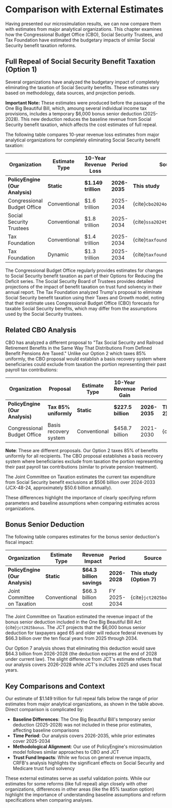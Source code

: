 # Comparison with External Estimates

Having presented our microsimulation results, we can now compare them with estimates from major analytical organizations. This chapter examines how the Congressional Budget Office (CBO), Social Security Trustees, and Tax Foundation have estimated the budgetary impacts of similar Social Security benefit taxation reforms.

## Full Repeal of Social Security Benefit Taxation (Option 1)

Several organizations have analyzed the budgetary impact of completely eliminating the taxation of Social Security benefits. These estimates vary based on methodology, data sources, and projection periods.

**Important Note:** These estimates were produced before the passage of the One Big Beautiful Bill, which, amoung several individual income tax provisions, includes a temporary \$6,000 bonus senior deduction (2025-2028). This new deduction reduces the baseline revenue from Social Security benefit taxation, which affects the cost estimates of full repeal.

The following table compares 10-year revenue loss estimates from major analytical organizations for completely eliminating Social Security benefit taxation:

| Organization | Estimate Type | 10-Year Revenue Loss | Period | Source |
|--------------|---------------|----------------------|---------|---------|
| **PolicyEngine (Our Analysis)** | **Static** | **\$1.149 trillion** | **2026-2035** | **This study** |
| Congressional Budget Office | Conventional | \$1.6 trillion | 2025-2034 | {cite}`cbo2024options` |
| Social Security Trustees | Conventional | \$1.8 trillion | 2025-2034 | {cite}`ssa2024trustees` |
| Tax Foundation | Conventional | \$1.4 trillion | 2025-2034 | {cite}`taxfoundation2024trump` |
| Tax Foundation | Dynamic | \$1.3 trillion | 2025-2034 | {cite}`taxfoundation2024trump` |

The Congressional Budget Office regularly provides estimates for changes to Social Security benefit taxation as part of their Options for Reducing the Deficit series. The Social Security Board of Trustees provides detailed projections of the impact of benefit taxation on trust fund solvency in their annual report. The Tax Foundation analyzed Trump's proposal to eliminate Social Security benefit taxation using their Taxes and Growth model, noting that their estimate uses Congressional Budget Office (CBO) forecasts for taxable Social Security benefits, which may differ from the assumptions used by the Social Security trustees.

## Related CBO Analysis

CBO has analyzed a different proposal to "Tax Social Security and Railroad Retirement Benefits in the Same Way That Distributions From Defined Benefit Pensions Are Taxed." Unlike our Option 2 which taxes 85% uniformly, the CBO proposal would establish a basis recovery system where beneficiaries could exclude from taxation the portion representing their past payroll tax contributions:

| Organization | Proposal | Estimate Type | 10-Year Revenue Gain | Period | Source |
|--------------|----------|---------------|----------------------|---------|--------|
| **PolicyEngine (Our Analysis)** | **Tax 85% uniformly** | **Static** | **\$227.5 billion** | **2026-2035** | **This study (Option 2)** |
| Congressional Budget Office | Basis recovery system | Conventional | \$458.7 billion | 2021-2030 | {cite}`cbo2024pension` |

**Note**: These are different proposals. Our Option 2 taxes 85% of benefits uniformly for all recipients. The CBO proposal establishes a basis recovery system where beneficiaries exclude from taxation the portion representing their past payroll tax contributions (similar to private pension treatment).

The Joint Committee on Taxation estimates the current tax expenditure from Social Security benefit exclusions at \$506 billion over 2024-2033 (JCX-48-24, approximately \$50.6 billion annually).

These differences highlight the importance of clearly specifying reform parameters and baseline assumptions when comparing estimates across organizations.

## Bonus Senior Deduction

The following table compares estimates for the bonus senior deduction's fiscal impact:

| Organization | Estimate Type | Revenue Impact | Period | Source |
|--------------|---------------|----------------|--------|--------|
| **PolicyEngine (Our Analysis)** | **Static** | **\$64.3 billion savings** | **2026-2028** | **This study (Option 7)** |
| Joint Committee on Taxation | Conventional | \$66.3 billion cost | FY 2025-2034 | {cite}`jct2025bonus` |

The Joint Committee on Taxation estimated the revenue impact of the bonus senior deduction included in the One Big Beautiful Bill Act {cite}`jct2025bonus`. The JCT projects that the \$6,000 bonus senior deduction for taxpayers aged 65 and older will reduce federal revenues by \$66.3 billion over the ten fiscal years from 2025 through 2034.

Our Option 7 analysis shows that eliminating this deduction would save \$64.3 billion from 2026-2028 (the deduction expires at the end of 2028 under current law). The slight difference from JCT's estimate reflects that our analysis covers 2026-2028 while JCT's includes 2025 and uses fiscal years.

## Key Comparisons and Context

Our estimate of \$1.149 trillion for full repeal falls below the range of prior estimates from major analytical organizations, as shown in the table above. Direct comparison is complicated by:

- **Baseline Differences**: The One Big Beautiful Bill's temporary senior deduction (2025-2028) was not included in these prior estimates, affecting baseline comparisons
- **Time Period**: Our analysis covers 2026-2035, while prior estimates cover 2025-2034
- **Methodological Alignment**: Our use of PolicyEngine's microsimulation model follows similar approaches to CBO and JCT
- **Trust Fund Impacts**: While we focus on general revenue impacts, CRFB's analysis highlights the significant effects on Social Security and Medicare trust fund solvency

These external estimates serve as useful validation points. While our estimates for some reforms (like full repeal) align closely with other organizations, differences in other areas (like the 85% taxation option) highlight the importance of understanding baseline assumptions and reform specifications when comparing analyses.
